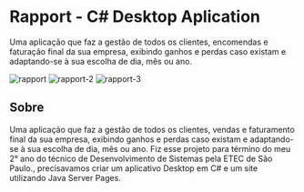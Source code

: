 # Rapport - C# Desktop Aplication

Uma aplicação que faz a gestão de todos os clientes, encomendas e faturação final da sua empresa, exibindo ganhos e perdas caso existam e adaptando-se à sua escolha de dia, mês ou ano.

![rapport](https://github.com/cintra1/Rapport/assets/101955322/60c2408a-5980-48f5-9701-3bcc6d93c0ba)
![rapport-2](https://github.com/cintra1/Rapport/assets/101955322/681ed59f-4cb5-4fc6-98b4-36da1618057f)
![rapport-3](https://github.com/cintra1/Rapport/assets/101955322/7f19af18-83a7-4520-8ec5-f2947ebe7fa2)

## Sobre
Uma aplicação que faz a gestão de todos os clientes, vendas e faturamento final da sua empresa, exibindo ganhos e perdas caso existam e adaptando-se à sua escolha de dia, mês ou ano. Fiz esse projeto para término do meu 2° ano do técnico de Desenvolvimento de Sistemas pela ETEC de São Paulo., precisavamos criar um aplicativo Desktop em C# e um site utilizando Java Server Pages.
